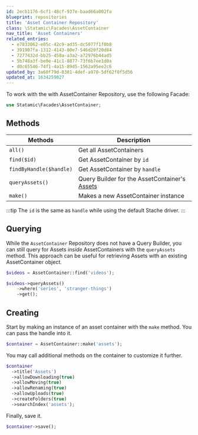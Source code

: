 ```yaml
---
id: 2ecb1176-6cf1-48cf-937e-baad66a002fa
blueprint: repositories
title: 'Asset Container Repository'
class: \Statamic\Facades\AssetContainer
nav_title: 'Asset Containers'
related_entries:
  - e7833062-e05c-42c9-ad35-dc5077f1f0b8
  - 391907fa-1312-4143-80e7-546d20f20d84
  - 7277432d-bb25-458a-a3a2-a72976b44ad5
  - 5b748a3f-be0e-41c1-8877-73f6b7ee1d0a
  - d0c65546-74f1-4a15-89d5-1562a95ee2c6
updated_by: 3a60f79d-8381-4def-a970-5df62f0f5d56
updated_at: 1634259827
---
```

To work with the with AssetContainer Repository, use the following Facade:

```php
use Statamic\Facades\AssetContainer;
```

## Methods

| Methods | Description |
| ------- | ----------- |
| `all()` | Get all AssetContainers |
| `find($id)` | Get AssetContainer by `id` |
| `findByHandle($handle)` | Get AssetContainer by `handle` |
| `queryAssets()` | Query Builder for the AssetContainer's [Assets](#assets) |
| `make()` | Makes a new AssetContainer instance |

:::tip
The `id` is the same as `handle` while using the default Stache driver.
:::

## Querying

While the `AssetContainer` Repository does not have a Query Builder, you can still query for Assets _inside_ AssetContainers with the `queryAssets` method. This approach can be useful for retrieving Assets with an existing AssetContainer object.

```php
$videos = AssetContainer::find('videos');

$videos->queryAssets()
    ->where('series', 'stranger-things')
    ->get();
```

## Creating

Start by making an instance of an asset container with the `make` method. You can pass the handle into it.

```php
$container = AssetContainer::make('assets');
```

You may call additional methods on the container to customize it further.

```php
$container
  ->title('Assets')
  ->allowDownloading(true)
  ->allowMoving(true)
  ->allowRenaming(true)
  ->allowUploads(true)
  ->createFolders(true)
  ->searchIndex('assets');
```

Finally, save it.

```php
$container->save();
```

